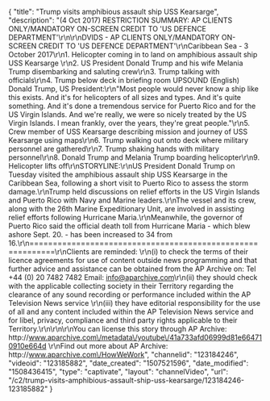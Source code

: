 {
    "title": "Trump visits amphibious assault ship USS Kearsarge",
    "description": "(4 Oct 2017) RESTRICTION SUMMARY: AP CLIENTS ONLY\/MANDATORY ON-SCREEN CREDIT TO 'US DEFENCE DEPARTMENT'\r\n\r\nDVIDS - AP CLIENTS ONLY\/MANDATORY ON-SCREEN CREDIT TO 'US DEFENCE DEPARTMENT'\r\nCaribbean Sea - 3 October 2017\r\n1. Helicopter coming in to land on amphibious assault ship USS Kearsarge \r\n2. US President Donald Trump and his wife Melania Trump disembarking and saluting crew\r\n3. Trump talking with officials\r\n4. Trump below deck in briefing room UPSOUND (English) Donald Trump, US President:\r\n\"Most people would never know a ship like this exists. And it's for helicopters of all sizes and types. And it's quite something. And it's done a tremendous service for Puerto Rico and for the US Virgin Islands. And we're really, we were so nicely treated by the US Virgin Islands. I mean frankly, over the years, they're great people.\"\r\n5. Crew member of USS Kearsarge describing mission and journey of USS Kearsarge using maps\r\n6. Trump walking out onto deck where military personnel are gathered\r\n7. Trump shaking hands with military personnel\r\n8. Donald Trump and Melania Trump boarding helicopter\r\n9. Helicopter lifts off\r\nSTORYLINE:\r\nUS President Donald Trump on Tuesday visited the amphibious assault ship USS Kearsarge in the Caribbean Sea, following a short visit to Puerto Rico to assess the storm damage.\r\nTrump held discussions on relief efforts in the US Virgin Islands and Puerto Rico with Navy and Marine leaders.\r\nThe vessel and its crew, along with the 26th Marine Expeditionary Unit, are involved in assisting relief efforts following Hurricane Maria.\r\nMeanwhile, the governor of Puerto Rico said the official death toll from Hurricane Maria - which blew ashore Sept. 20. - has been increased to 34 from 16.\r\n===========================================================\r\nClients are reminded: \r\n(i) to check the terms of their licence agreements for use of content outside news programming and that further advice and assistance can be obtained from the AP Archive on: Tel +44 (0) 20 7482 7482 Email: info@aparchive.com\r\n(ii) they should check with the applicable collecting society in their Territory regarding the clearance of any sound recording or performance included within the AP Television News service \r\n(iii) they have editorial responsibility for the use of all and any content included within the AP Television News service and for libel, privacy, compliance and third party rights applicable to their Territory.\r\n\r\n\r\nYou can license this story through AP Archive: http:\/\/www.aparchive.com\/metadata\/youtube\/41a733afd06999d81e664710910e664d \r\nFind out more about AP Archive: http:\/\/www.aparchive.com\/HowWeWork",
    "channelid": "123184246",
    "videoid": "123185882",
    "date_created": "1507521596",
    "date_modified": "1508436415",
    "type": "captivate",
    "layout": "channelVideo",
    "url": "\/c2\/trump-visits-amphibious-assault-ship-uss-kearsarge\/123184246-123185882"
}